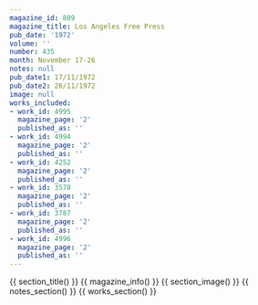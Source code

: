 ```yaml
---
magazine_id: 809
magazine_title: Los Angeles Free Press
pub_date: '1972'
volume: ''
number: 435
month: November 17-26
notes: null
pub_date1: 17/11/1972
pub_date2: 26/11/1972
image: null
works_included:
- work_id: 4995
  magazine_page: '2'
  published_as: ''
- work_id: 4994
  magazine_page: '2'
  published_as: ''
- work_id: 4252
  magazine_page: '2'
  published_as: ''
- work_id: 3578
  magazine_page: '2'
  published_as: ''
- work_id: 3787
  magazine_page: '2'
  published_as: ''
- work_id: 4996
  magazine_page: '2'
  published_as: ''
---
```


{{ section_title() }}
{{ magazine_info() }}
{{ section_image() }}
{{ notes_section() }}
{{ works_section() }}
